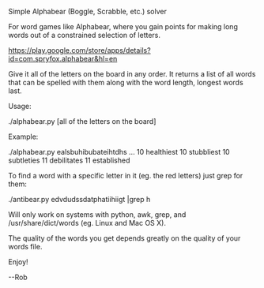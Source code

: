 Simple Alphabear (Boggle, Scrabble, etc.) solver

For word games like Alphabear, where you gain points for making long words
out of a constrained selection of letters.

https://play.google.com/store/apps/details?id=com.spryfox.alphabear&hl=en

Give it all of the letters on the board in any order. It returns a list of
all words that can be spelled with them along with the word length, longest
words last.

Usage:

./alphabear.py [all of the letters on the board]

Example: 

./alphabear.py ealsbuhibubateihtdhs
...
10 healthiest
10 stubbliest
10 subtleties
11 debilitates
11 established

To find a word with a specific letter in it (eg. the red letters) just grep
for them:

./antibear.py edvdudssdatphatiihiigt |grep h

Will only work on systems with python, awk, grep, and /usr/share/dict/words
(eg. Linux and Mac OS X).

The quality of the words you get depends greatly on the quality of your
words file.

Enjoy!

--Rob
